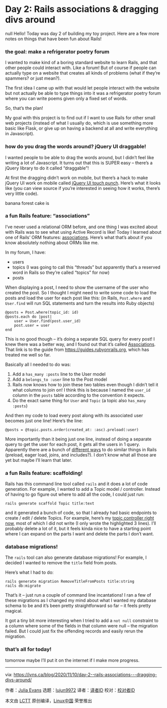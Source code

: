 [#]: collector: (lujun9972)
[#]: translator: (wxy)
[#]: reviewer: ( )
[#]: publisher: ( )
[#]: url: ( )
[#]: subject: (Day 2: Rails associations & dragging divs around)
[#]: via: (https://jvns.ca/blog/2020/11/10/day-2--rails-associations---dragging-divs-around/)
[#]: author: (Julia Evans https://jvns.ca/)

Day 2: Rails associations & dragging divs around
======
null
Hello! Today was day 2 of building my toy project. Here are a few more notes on things that have been fun about Rails!

### the goal: make a refrigerator poetry forum

I wanted to make kind of a boring standard website to learn Rails, and that other people could interact with. Like a forum! But of course if people can actually type on a website that creates all kinds of problems (what if they’re spammers? or just mean?).

The first idea I came up with that would let people interact with the website but not actually be able to type things into it was a refrigerator poetry forum where you can write poems given only a fixed set of words.

So, that’s the plan!

My goal with this project is to find out if I want to use Rails for other small web projects (instead of what I usually do, which is use something more basic like Flask, or give up on having a backend at all and write everything in Javascript).

### how do you drag the words around? jQuery UI draggable!

I wanted people to be able to drag the words around, but I didn’t feel like writing a lot of Javascript. It turns out that this is SUPER easy – there’s a jQuery library to do it called “draggable”!

At first the dragging didn’t work on mobile, but there’s a hack to make jQuery UI work on mobile called [jQuery UI touch punch][1]. Here’s what it looks like (you can view source if you’re interested in seeing how it works, there’s very little code).

banana forest cake is

### a fun Rails feature: “associations”

I’ve never used a relational ORM before, and one thing I was excited about with Rails was to see what using Active Record is like! Today I learned about one of Rails’ ORM features: [associations][2]. Here’s what that’s about if you know absolutely nothing about ORMs like me.

In my forum, I have:

  * users
  * topics (I was going to call this “threads” but apparently that’s a reserved word in Rails so they’re called “topics” for now)
  * posts



When displaying a post, I need to show the username of the user who created the post. So I thought I might need to write some code to load the posts and load the user for each post like this: (in Rails, `Post.where` and `User.find` will run SQL statements and turn the results into Ruby objects)

```
@posts = Post.where(topic_id: id)
@posts.each do |post|
    user = User.find(post.user_id)
    post.user = user
end
```

This is no good though – it’s doing a separate SQL query for every post! I knew there was a better way, and I found out that it’s called [Associations][2]. That link is to the guide from <https://guides.rubyonrails.org>, which has treated me well so far.

Basically all I needed to do was:

  1. Add a `has_many :posts` line to the User model
  2. Add a `belongs_to :user` line to the Post model
  3. Rails now knows how to join these two tables even though I didn’t tell it what columns to join on! I think this is because I named the `user_id` column in the `posts` table according to the convention it expects.
  4. Do the exact same thing for `User` and `Topic` (a topic also `has_many :posts`)



And then my code to load every post along with its associated user becomes just one line! Here’s the line:

```
@posts = @topic.posts.order(created_at: :asc).preload(:user)
```

More importantly than it being just one line, instead of doing a separate query to get the user for each post, it gets all the users in 1 query. Apparently there are a bunch of [different ways][3] to do similar things in Rails (preload, eager load, joins, and includes?). I don’t know what all those are yet but maybe I’ll learn that later.

### a fun Rails feature: scaffolding!

Rails has this command line tool called `rails` and it does a lot of code generation. For example, I wanted to add a Topic model / controller. Instead of having to go figure out where to add all the code, I could just run:

```
rails generate scaffold Topic title:text
```

and it generated a bunch of code, so that I already had basic endpoints to create / edit / delete Topics. For example, here’s my [topic controller right now][4], most of which I did not write (I only wrote the highlighted 3 lines). I’ll probably delete a lot of it, but it feels kinda nice to have a starting point where I can expand on the parts I want and delete the parts I don’t want.

### database migrations!

The `rails` tool can also generate database migrations! For example, I decided I wanted to remove the `title` field from posts.

Here’s what I had to do:

```
rails generate migration RemoveTitleFromPosts title:string
rails db:migrate
```

That’s it – just run a couple of command line incantations! I ran a few of these migrations as I changed my mind about what I wanted my database schema to be and it’s been pretty straightforward so far – it feels pretty magical.

It got a tiny bit more interesting when I tried to add a `not null` constraint to a column where some of the fields in that column were null – the migration failed. But I could just fix the offending records and easily rerun the migration.

### that’s all for today!

tomorrow maybe I’ll put it on the internet if I make more progress.

--------------------------------------------------------------------------------

via: https://jvns.ca/blog/2020/11/10/day-2--rails-associations---dragging-divs-around/

作者：[Julia Evans][a]
选题：[lujun9972][b]
译者：[译者ID](https://github.com/译者ID)
校对：[校对者ID](https://github.com/校对者ID)

本文由 [LCTT](https://github.com/LCTT/TranslateProject) 原创编译，[Linux中国](https://linux.cn/) 荣誉推出

[a]: https://jvns.ca/
[b]: https://github.com/lujun9972
[1]: https://github.com/furf/jquery-ui-touch-punch
[2]: https://guides.rubyonrails.org/association_basics.html
[3]: https://blog.bigbinary.com/2013/07/01/preload-vs-eager-load-vs-joins-vs-includes.html
[4]: https://github.com/jvns/refrigerator-forum/blob/776b3227cfd7004cb1efb00ec7e3f82a511cbdc4/app/controllers/topics_controller.rb#L13-L15
